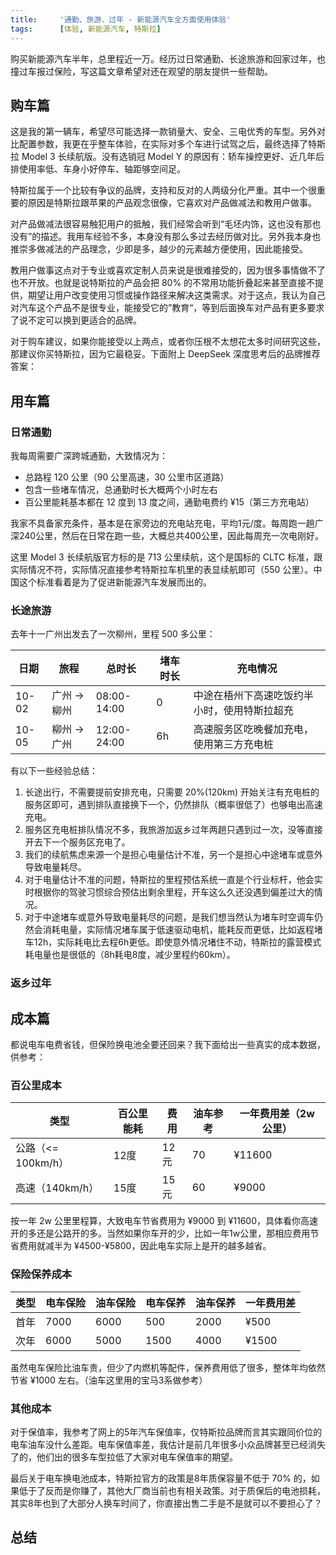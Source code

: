 ```yaml
---
title:     '通勤、旅游、过年 - 新能源汽车全方面使用体验'
tags:      [体验, 新能源汽车, 特斯拉]
---
```


购买新能源汽车半年，总里程近一万。经历过日常通勤、长途旅游和回家过年，也撞过车报过保险，写这篇文章希望对还在观望的朋友提供一些帮助。

## 购车篇

这是我的第一辆车，希望尽可能选择一款销量大、安全、三电优秀的车型。另外对比配置参数，我更在乎整车体验，在实际对多个车进行试驾之后，最终选择了特斯拉 Model 3 长续航版。没有选销冠 Model Y 的原因有：轿车操控更好、近几年后排使用率低、车身小好停车、轴距够空间足。

特斯拉属于一个比较有争议的品牌，支持和反对的人两级分化严重。其中一个很重要的原因是特斯拉跟苹果的产品观念很像，它喜欢对产品做减法和教用户做事。

对产品做减法很容易触犯用户的抵触，我们经常会听到“毛坯内饰，这也没有那也没有”的描述。我用车经验不多，本身没有那么多过去经历做对比。另外我本身也推崇多做减法的产品理念，少即是多，越少的元素越方便使用，因此能接受。

教用户做事这点对于专业或喜欢定制人员来说是很难接受的，因为很多事情做不了也不开放。也就是说特斯拉的产品会把 80% 的不常用功能折叠起来甚至直接不提供，期望让用户改变使用习惯或操作路径来解决这类需求。对于这点，我认为自己对汽车这个产品不是很专业，能接受它的”教育“，等到后面换车对产品有更多要求了说不定可以换到更适合的品牌。

对于购车建议，如果你能接受以上两点，或者你压根不太想花太多时间研究这些，那建议你买特斯拉，因为它最稳妥。下面附上 DeepSeek 深度思考后的品牌推荐答案：

## 用车篇

### 日常通勤

我每周需要广深跨城通勤，大致情况为：
- 总路程 120 公里（90 公里高速，30 公里市区道路）
- 包含一些堵车情况，总通勤时长大概两个小时左右
- 百公里能耗基本都在 12 度到 13 度之间，通勤电费约 ¥15（第三方充电站）

我家不具备家充条件，基本是在家旁边的充电站充电，平均1元/度。每周跑一趟广深240公里，然后在日常在跑一些，大概总共400公里，因此每周充一次电刚好。

这里 Model 3 长续航版官方标的是 713 公里续航，这个是国标的 CLTC 标准，跟实际情况不符，实际情况直接参考特斯拉车机里的表显续航即可（550 公里）。中国这个标准看着是为了促进新能源汽车发展而出的。

### 长途旅游

去年十一广州出发去了一次柳州，里程 500 多公里：

|日期|旅程|总时长|堵车时长|充电情况|
|---|---|---|---|---|
|10-02|广州 -> 柳州|08:00-14:00|0|中途在梧州下高速吃饭约半小时，使用特斯拉超充|
|10-05|柳州 -> 广州|12:00-24:00|6h|高速服务区吃晚餐加充电，使用第三方充电桩|

有以下一些经验总结：
1. 长途出行，不需要提前安排充电，只需要 20%(120km) 开始关注有充电桩的服务区即可，遇到排队直接换下一个，仍然排队（概率很低了）也够电出高速充电。
1. 服务区充电桩排队情况不多，我旅游加返乡过年两趟只遇到过一次，没等直接开去下一个服务区充电了。
1. 我们的续航焦虑来源一个是担心电量估计不准，另一个是担心中途堵车或意外导致电量耗尽。
1. 对于电量估计不准的问题，特斯拉的里程预估系统一直是个行业标杆，他会实时根据你的驾驶习惯综合预估出剩余里程，开车这么久还没遇到偏差过大的情况。
1. 对于中途堵车或意外导致电量耗尽的问题，是我们想当然认为堵车时空调车仍然会消耗电量，实际情况堵车属于低速驱动电机，能耗反而更低，比如返程堵车12h，实际耗电比去程6h更低。即使意外情况堵住不动，特斯拉的露营模式耗电量也是很低的（8h耗电8度，减少里程约60km）。

### 返乡过年

## 成本篇

都说电车电费省钱，但保险换电池全要还回来？我下面给出一些真实的成本数据，供参考：

### 百公里成本

|类型|百公里能耗|费用|油车参考|一年费用差（2w 公里）|
|---|---|---|---|---|
|公路（<= 100km/h）|12度|12元|70|¥11600|
|高速（140km/h）|15度|15元|60|¥9000|

按一年 2w 公里里程算，大致电车节省费用为 ¥9000 到 ¥11600，具体看你高速开的多还是公路开的多。当然如果你车开的少，比如一年1w公里，那相应费用节省费用就减半为 ¥4500-¥5800，因此电车实际上是开的越多越省。

### 保险保养成本

|类型|电车保险|油车保险|电车保养|油车保养|一年费用差|
|---|---|---|---|---|---|
|首年|7000|6000|500|2000|¥500|
|次年|6000|5000|1500|4000|¥1500|

虽然电车保险比油车贵，但少了内燃机等配件，保养费用低了很多，整体年均依然节省 ¥1000 左右。（油车这里用的宝马3系做参考）

### 其他成本

对于保值率，我参考了网上的5年汽车保值率，仅特斯拉品牌而言其实跟同价位的电车油车没什么差距。电车保值率差，我估计是前几年很多小众品牌甚至已经消失了的，他们出的很多车型拉低了大家对电车保值率的期望。

最后关于电车换电池成本，特斯拉官方的政策是8年质保容量不低于 70% 的，如果低于了反而是你赚了，其他大厂商当前也有相关政策。对于质保后的电池损耗，其实8年也到了大部分人换车时间了，你直接出售二手是不是就可以不要担心了？

## 总结

